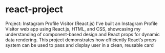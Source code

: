 # react-project
Project: Instagram Profile Visitor (React.js) I’ve built an Instagram Profile Visitor web app using React.js, HTML, and CSS, showcasing my understanding of component-based design and React props for dynamic data rendering.  This project demonstrates how efficiently React’s props system can be used to pass and display user in a clean, reusable card 
